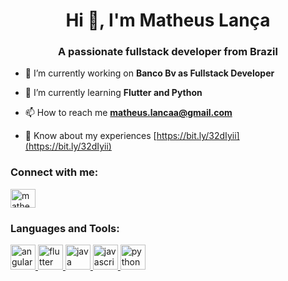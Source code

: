 <h1 align="center">Hi 👋, I'm Matheus Lança</h1>
<h3 align="center">A passionate fullstack developer from Brazil</h3>

- 🔭 I’m currently working on **Banco Bv as Fullstack Developer**

- 🌱 I’m currently learning **Flutter and Python**

- 📫 How to reach me **matheus.lancaa@gmail.com**

- 📄 Know about my experiences [https://bit.ly/32dIyii](https://bit.ly/32dIyii)

<h3 align="left">Connect with me:</h3>
<p align="left">
<a href="https://linkedin.com/in/matheus-lanca" target="blank"><img align="center" src="https://cdn.jsdelivr.net/npm/simple-icons@3.0.1/icons/linkedin.svg" alt="matheus-lanca" height="30" width="40" /></a>
</p>

<h3 align="left">Languages and Tools:</h3>
<p align="left"> <a href="https://angular.io" target="_blank"> <img src="https://devicons.github.io/devicon/devicon.git/icons/angularjs/angularjs-original.svg" alt="angularjs" width="40" height="40"/> </a> <a href="https://flutter.dev" target="_blank"> <img src="https://www.vectorlogo.zone/logos/flutterio/flutterio-icon.svg" alt="flutter" width="40" height="40"/> </a> <a href="https://www.java.com" target="_blank"> <img src="https://devicons.github.io/devicon/devicon.git/icons/java/java-original-wordmark.svg" alt="java" width="40" height="40"/> </a> <a href="https://developer.mozilla.org/en-US/docs/Web/JavaScript" target="_blank"> <img src="https://devicons.github.io/devicon/devicon.git/icons/javascript/javascript-original.svg" alt="javascript" width="40" height="40"/> </a> <a href="https://www.python.org" target="_blank"> <img src="https://devicons.github.io/devicon/devicon.git/icons/python/python-original.svg" alt="python" width="40" height="40"/> </a> </p>
